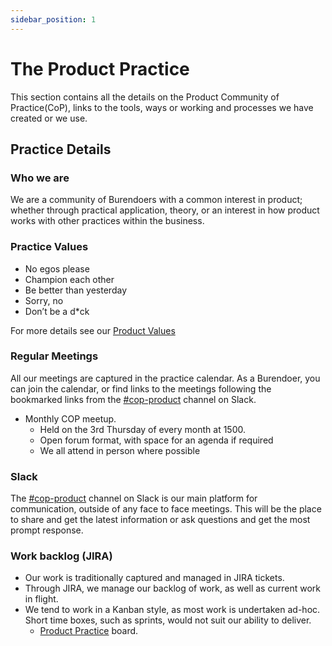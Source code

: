 ```yaml
---
sidebar_position: 1
---
```

# The Product Practice

This section contains all the details on the Product Community of Practice(CoP), links to the tools, ways or working and processes we have created or we use.

## Practice Details

### Who we are  

We are a community of Burendoers with a common interest in product; whether through practical application, theory, or an interest in how product works with other practices within the business.

### Practice Values

- No egos please
- Champion each other
- Be better than yesterday
- Sorry, no
- Don’t be a d*ck

For more details see our [Product Values](prod-wow.md)

### Regular Meetings  

All our meetings are captured in the practice calendar. As a Burendoer, you can join the calendar, or find links to the meetings following the bookmarked links from the [#cop-product](https://burendo.slack.com/archives/C041R3MSD6V) channel on Slack.

- Monthly COP meetup.
  - Held on the 3rd Thursday of every month at 1500.
  - Open forum format, with space for an agenda if required
  - We all attend in person where possible


### Slack

The [#cop-product](https://burendo.slack.com/archives/C041R3MSD6V) channel on Slack is our main platform for communication, outside of any face to face meetings.  This will be the place to share and get the latest information or ask questions and get the most prompt response.

### Work backlog (JIRA)  

- Our work is traditionally captured and managed in JIRA tickets.  
- Through JIRA, we manage our backlog of work, as well as current work in flight.  
- We tend to work in a Kanban style, as most work is undertaken ad-hoc.  Short time boxes, such as sprints, would not suit our ability to deliver.
  - [Product Practice](https://burendo.atlassian.net/jira/software/c/projects/EP/boards/48) board.
